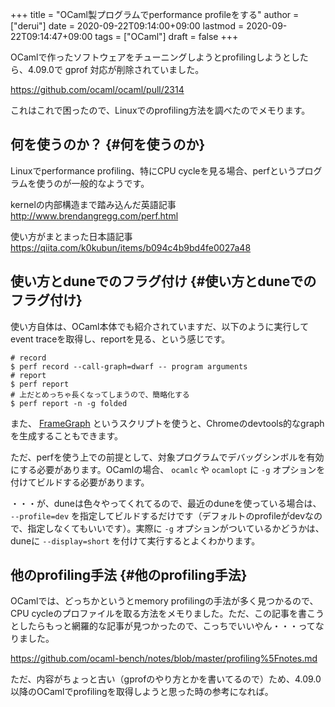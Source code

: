 +++
title = "OCaml製プログラムでperformance profileをする"
author = ["derui"]
date = 2020-09-22T09:14:00+09:00
lastmod = 2020-09-22T09:14:47+09:00
tags = ["OCaml"]
draft = false
+++

OCamlで作ったソフトウェアをチューニングしようとprofilingしようとしたら、4.09.0で gprof 対応が削除されていました。

<https://github.com/ocaml/ocaml/pull/2314>

これはこれで困ったので、Linuxでのprofiling方法を調べたのでメモります。

<!--more-->


## 何を使うのか？ {#何を使うのか}

Linuxでperformance profiling、特にCPU cycleを見る場合、perfというプログラムを使うのが一般的なようです。

kernelの内部構造まで踏み込んだ英語記事
<http://www.brendangregg.com/perf.html>

使い方がまとまった日本語記事
<https://qiita.com/k0kubun/items/b094c4b9bd4fe0027a48>


## 使い方とduneでのフラグ付け {#使い方とduneでのフラグ付け}

使い方自体は、OCaml本体でも紹介されていますだ、以下のように実行してevent traceを取得し、reportを見る、という感じです。

```shell
# record
$ perf record --call-graph=dwarf -- program arguments
# report
$ perf report
# 上だとめっちゃ長くなってしまうので、簡略化する
$ perf report -n -g folded
```

また、 [FrameGraph](https://github.com/brendangregg/FlameGraph) というスクリプトを使うと、Chromeのdevtools的なgraphを生成することもできます。

ただ、perfを使う上での前提として、対象プログラムでデバッグシンボルを有効にする必要があります。OCamlの場合、 `ocamlc` や `ocamlopt` に `-g` オプションを付けてビルドする必要があります。

・・・が、duneは色々やってくれてるので、最近のduneを使っている場合は、 `--profile=dev` を指定してビルドするだけです（デフォルトのprofileがdevなので、指定しなくてもいいです）。実際に `-g` オプションがついているかどうかは、duneに `--display=short` を付けて実行するとよくわかります。


## 他のprofiling手法 {#他のprofiling手法}

OCamlでは、どっちかというとmemory profilingの手法が多く見つかるので、CPU cycleのプロファイルを取る方法をメモりました。ただ、この記事を書こうとしたらもっと網羅的な記事が見つかったので、こっちでいいやん・・・ってなりました。

<https://github.com/ocaml-bench/notes/blob/master/profiling%5Fnotes.md>

ただ、内容がちょっと古い（gprofのやり方とかを書いてるので）ため、4.09.0以降のOCamlでprofilingを取得しようと思った時の参考になれば。

